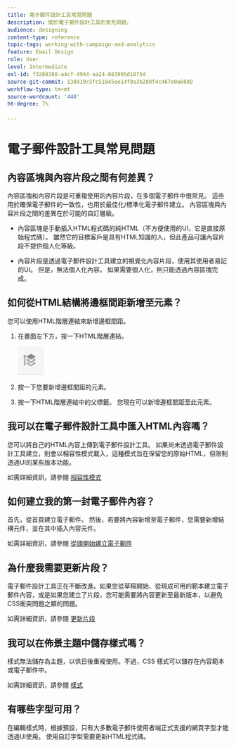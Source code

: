 ```yaml
---
title: 電子郵件設計工具常見問題
description: 關於電子郵件設計工具的常見問題。
audience: designing
content-type: reference
topic-tags: working-with-campaign-and-analytics
feature: Email Design
role: User
level: Intermediate
exl-id: f3208380-a4cf-4944-aa24-883995d1075d
source-git-commit: 13d419c5fc51845ee14f8a3b288f4c467e0a60d9
workflow-type: tm+mt
source-wordcount: '440'
ht-degree: 7%

---
```


# 電子郵件設計工具常見問題

## 內容區塊與內容片段之間有何差異？

內容區塊和內容片段是可重複使用的內容片段，在多個電子郵件中很常見。 這些用於確保電子郵件的一致性，也用於最佳化/標準化電子郵件建立。 內容區塊與內容片段之間的差異在於可能的自訂層級。

* 內容區塊是手動插入HTML程式碼的純HTML（不方便使用的UI，它是直接原始程式碼）。 雖然它的目標客戶是具有HTML知識的人，但此產品可讓內容片段不提供個人化等級。

* 內容片段是透過電子郵件設計工具建立的視覺化內容片段，使用其使用者易記的UI。 但是，無法個人化內容。 如果需要個人化，則只能透過內容區塊完成。

## 如何從HTML結構將邊框間距新增至元素？

您可以使用HTML階層連結來新增邊框間距。

1. 在畫面左下方，按一下HTML階層連結。

   ![](assets/do-not-localize/breadcrumb.png)

1. 按一下您要新增邊框間距的元素。
1. 按一下HTML階層連結中的父標籤。
您現在可以新增邊框間距至此元素。

## 我可以在電子郵件設計工具中匯入HTML內容嗎？

您可以將自己的HTML內容上傳到電子郵件設計工具。 如果尚未透過電子郵件設計工具建立，則會以相容性模式載入，這種模式旨在保留您的原始HTML，但限制透過UI的某些版本功能。

如需詳細資訊，請參閱 [相容性模式](../../designing/using/using-existing-content.md#compatibility-mode)

## 如何建立我的第一封電子郵件內容？

首先，從首頁建立電子郵件。
然後，若要將內容新增至電子郵件，您需要新增結構元件，並在其中插入內容元件。

如需詳細資訊，請參閱 [從頭開始建立電子郵件](../../designing/using/quick-start.md#from-scratch-email)

## 為什麼我需要更新片段？

電子郵件設計工具正在不斷改進。如果您從草稿開始、從現成可用的範本建立電子郵件內容，或是如果您建立了片段，您可能需要將內容更新至最新版本，以避免CSS衝突問題之類的問題。

如需詳細資訊，請參閱 [更新片段](../../designing/using/designing-content-in-adobe-campaign.md#email-designer-updates)

## 我可以在佈景主題中儲存樣式嗎？

樣式無法儲存為主題，以供日後重複使用。不過，CSS 樣式可以儲存在內容範本或電子郵件中。

如需詳細資訊，請參閱 [樣式](../../designing/using/styles.md)

## 有哪些字型可用？

在編輯樣式時，根據預設，只有大多數電子郵件使用者端正式支援的網頁字型才能透過UI使用。 使用自訂字型需要更新HTML程式碼。
